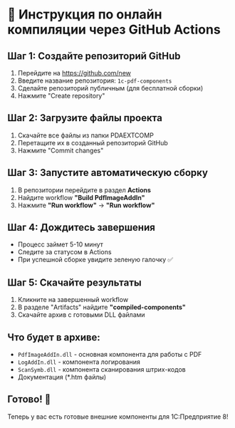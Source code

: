 # 🚀 Инструкция по онлайн компиляции через GitHub Actions

## Шаг 1: Создайте репозиторий GitHub

1. Перейдите на https://github.com/new
2. Введите название репозитория: `1c-pdf-components`
3. Сделайте репозиторий публичным (для бесплатной сборки)
4. Нажмите "Create repository"

## Шаг 2: Загрузите файлы проекта

1. Скачайте все файлы из папки PDAEXTCOMP
2. Перетащите их в созданный репозиторий GitHub
3. Нажмите "Commit changes"

## Шаг 3: Запустите автоматическую сборку

1. В репозитории перейдите в раздел **Actions**
2. Найдите workflow **"Build PdfImageAddIn"**
3. Нажмите **"Run workflow"** → **"Run workflow"**

## Шаг 4: Дождитесь завершения

- Процесс займет 5-10 минут
- Следите за статусом в Actions
- При успешной сборке увидите зеленую галочку ✅

## Шаг 5: Скачайте результаты

1. Кликните на завершенный workflow
2. В разделе "Artifacts" найдите **"compiled-components"**
3. Скачайте архив с готовыми DLL файлами

## Что будет в архиве:

- `PdfImageAddIn.dll` - основная компонента для работы с PDF
- `LogAddIn.dll` - компонента логирования
- `ScanSymb.dll` - компонента сканирования штрих-кодов
- Документация (*.htm файлы)

## Готово! 🎉

Теперь у вас есть готовые внешние компоненты для 1С:Предприятие 8! 